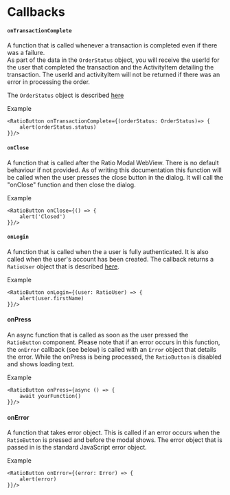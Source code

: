 # Callbacks

#### **`onTransactionComplete`**

A function that is called whenever a transaction is completed even if there was a failure.\
As part of the data in the `OrderStatus` object, you will receive the userId for the user that completed the transaction and the ActivityItem detailing the transaction. The userId and activityItem will not be returned if there was an error in processing the order.&#x20;

The `OrderStatus` object is described [here](reference.md#orderstatus)

Example

```tsx
<RatioButton onTransactionComplete={(orderStatus: OrderStatus)=> {
    alert(orderStatus.status)
}}/>
```

#### `onClose`

A function that is called after the Ratio Modal WebView. There is no default behaviour if not provided. As of writing this documentation this function will be called when the user presses the close button in the dialog. It will call the "onClose" function and then close the dialog.

Example

```tsx
<RatioButton onClose={() => {
    alert('Closed')
}}/>
```

#### `onLogin`

A function that is called when the a user is fully authenticated. It is also called when the user's account has been created. The callback returns a `RatioUser` object that is described [here](reference.md#ratiouser).

Example

```tsx
<RatioButton onLogin={(user: RatioUser) => {
    alert(user.firstName)
}}/>
```

#### onPress

An async function that is called as soon as the user pressed the `RatioButton` component. Please note that if an error occurs in this function, the `onError` callback (see below) is called with an `Error` object that details the error.  While the onPress is being processed, the `RatioButton` is disabled and shows loading text.

Example

```tsx
<RatioButton onPress={async () => {
    await yourFunction()
}}/>
```

#### onError

A function that takes error object. This is called if an error occurs when the `RatioButton` is pressed and before the modal shows. The error object that is passed in is the standard JavaScript error object.

Example

```tsx
<RatioButton onError={(error: Error) => {
    alert(error)
}}/>
```
